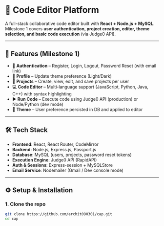 # 🚀 Code Editor Platform

A full-stack collaborative code editor built with **React + Node.js + MySQL**.  
Milestone 1 covers **user authentication, project creation, editor, theme selection, and basic code execution** (via Judge0 API).

---

## 📌 Features (Milestone 1)

- 🔐 **Authentication** – Register, Login, Logout, Password Reset (with email link)
- 👤 **Profile** – Update theme preference (Light/Dark)
- 📂 **Projects** – Create, view, edit, and save projects per user
- 💻 **Code Editor** – Multi-language support (JavaScript, Python, Java, C++) with syntax highlighting
- ▶️ **Run Code** – Execute code using Judge0 API (production) or Node/Python (dev mode)
- 🎨 **Theme** – User preference persisted in DB and applied to editor

---

## 🛠️ Tech Stack

- **Frontend**: React, React Router, CodeMirror
- **Backend**: Node.js, Express.js, Passport.js
- **Database**: MySQL (users, projects, password reset tokens)
- **Execution Engine**: Judge0 API (RapidAPI)
- **Auth & Sessions**: Express-session + MySQLStore
- **Email Service**: Nodemailer (Gmail / Dev console mode)

---

## ⚙️ Setup & Installation

### 1. Clone the repo
```bash
git clone https://github.com/archit090301/cap.git
cd cap
